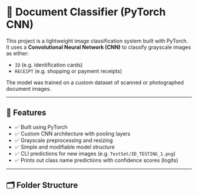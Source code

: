 # 🧾 Document Classifier (PyTorch CNN)

This project is a lightweight image classification system built with PyTorch. It uses a **Convolutional Neural Network (CNN)** to classify grayscale images as either:

- `ID` (e.g. identification cards)
- `RECEIPT` (e.g. shopping or payment receipts)

The model was trained on a custom dataset of scanned or photographed document images.

---

## 🔧 Features

- ✅ Built using PyTorch
- ✅ Custom CNN architecture with pooling layers
- ✅ Grayscale preprocessing and resizing
- ✅ Simple and modifiable model structure
- ✅ CLI predictions for new images (e.g. `TestSet/ID_TESTING_1.png`)
- ✅ Prints out class name predictions with confidence scores (logits)

---

## 🗂 Folder Structure


